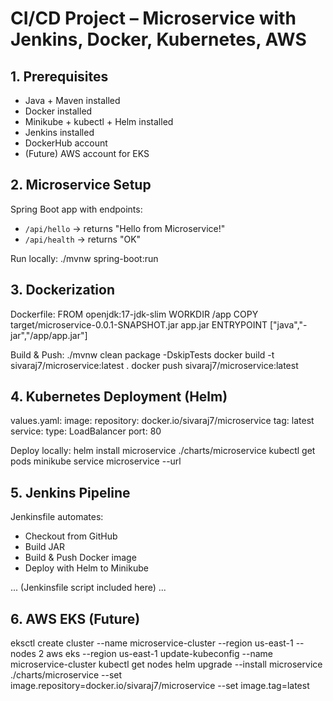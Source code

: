 # CI/CD Project – Microservice with Jenkins, Docker, Kubernetes, AWS

## 1. Prerequisites
- Java + Maven installed
- Docker installed
- Minikube + kubectl + Helm installed
- Jenkins installed
- DockerHub account
- (Future) AWS account for EKS

## 2. Microservice Setup
Spring Boot app with endpoints:
- `/api/hello` → returns "Hello from Microservice!"
- `/api/health` → returns "OK"

Run locally:
./mvnw spring-boot:run

## 3. Dockerization
Dockerfile:
FROM openjdk:17-jdk-slim
WORKDIR /app
COPY target/microservice-0.0.1-SNAPSHOT.jar app.jar
ENTRYPOINT ["java","-jar","/app/app.jar"]

Build & Push:
./mvnw clean package -DskipTests
docker build -t sivaraj7/microservice:latest .
docker push sivaraj7/microservice:latest

## 4. Kubernetes Deployment (Helm)
values.yaml:
image:
  repository: docker.io/sivaraj7/microservice
  tag: latest
service:
  type: LoadBalancer
  port: 80

Deploy locally:
helm install microservice ./charts/microservice
kubectl get pods
minikube service microservice --url

## 5. Jenkins Pipeline
Jenkinsfile automates:
- Checkout from GitHub
- Build JAR
- Build & Push Docker image
- Deploy with Helm to Minikube

... (Jenkinsfile script included here) ...

## 6. AWS EKS (Future)
eksctl create cluster --name microservice-cluster --region us-east-1 --nodes 2
aws eks --region us-east-1 update-kubeconfig --name microservice-cluster
kubectl get nodes
helm upgrade --install microservice ./charts/microservice --set image.repository=docker.io/sivaraj7/microservice --set image.tag=latest

